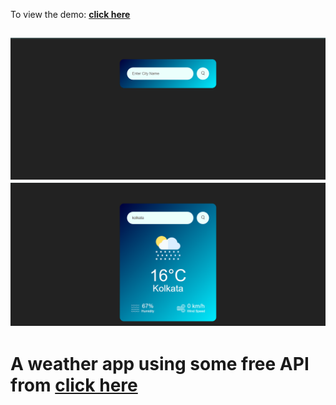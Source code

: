 
To view the demo: **[click here](https://iamaltaf786.github.io/Weather-App/)**

<h2 align="center">
  <img src="images/weather-2.png" alt="weather-image2" width="1200px" />
  <br>
  <img src="images/weather-1.png" alt="Simplefolio" width="1200px" />
</h2>


# A weather app using some free API from **[click here](https://openweathermap.org/)**
